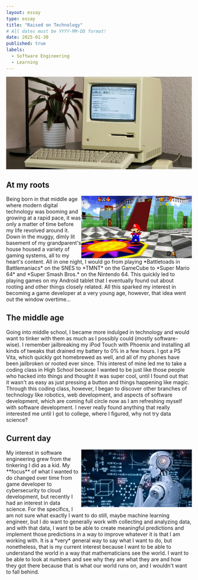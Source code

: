 ```yaml
---
layout: essay
type: essay
title: "Raised on Technology"
# All dates must be YYYY-MM-DD format!
date: 2025-01-30
published: true
labels:
  - Software Engineering
  - Learning
---
```


<img width="700px" class="rounded pe-4" align = "center" src="../img/oldcomputer.jpg">

## At my roots
<img align = "right" width = "300" src = "../img/supermario64.png">
Being born in that middle age where modern digital technology was booming and growing at a rapid pace, it was only a matter of time before my life revolved around it. Down in the muggy, dimly lit basement of my grandparent's house housed a variety of gaming systems, all to my heart's content. All in one night, I would go from playing *Battletoads in Battlemaniacs* on the SNES to *TMNT* on the GameCube to *Super Mario 64* and *Super Smash Bros.* on the Nintendo 64. This quickly led to playing games on my Android tablet that I eventually found out about rooting and other things closely related. All this sparked my interest in becoming a game developer at a very young age, however, that idea went out the window overtime...

## The middle age
Going into middle school, I became more indulged in technology and would want to tinker with them as much as I possibly could (mostly software-wise). I remember jailbreaking my iPod Touch with Phoenix and installing all kinds of tweaks that drained my battery to 0% in a few hours. I got a PS Vita, which quickly got homebrewed as well, and all of my phones have been jailbroken or rooted ever since. This interest of mine led me to take a coding class in High School because I wanted to be just like those people who hacked into things and thought it was super cool, until I found out that it wasn't as easy as just pressing a button and things happening like magic. Through this coding class, however, I began to discover other branches of technology like robotics, web development, and aspects of software development, which are coming full circle now as I am refreshing myself with software development. I never really found anything that really interested me until I got to college, where I figured, why not try data science?

## Current day
<img align = "right" width = "300" src = "../img/ml.jpg">
My interest in software engineering grew from the tinkering I did as a kid. My **focus** of what I wanted to do changed over time from game developer to cybersecurity to cloud development, but recently I had an interest in data science. For the specifics, I am not sure what exactly I want to do still, maybe machine learning engineer, but I do want to generally work with collecting and analyzing data, and with that data, I want to be able to create meaningful predictions and implement those predictions in a way to improve whatever it is that I am working with. It is a *very* general way to say what I want to do, but nonetheless, that is my current interest because I want to be able to understand the world in a way that mathematicians see the world. I want to be able to look at numbers and see why they are what they are and how they got there because that is what our world runs on, and I wouldn't want to fall behind.
